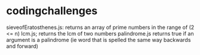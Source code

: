 # codingchallenges

sieveofEratosthenes.js: returns an array of prime numbers in the range of (2 <= n)
lcm.js; returns the lcm of two numbers
palindrome.js returns true if an argument is a palindrome (ie word that is spelled the same way backwards and forward)

